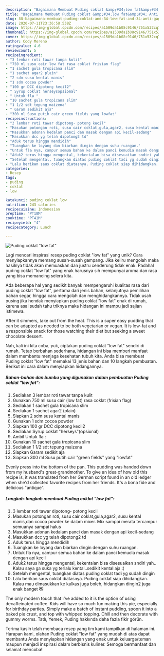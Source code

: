 ```yaml
---
description: "Bagaimana Membuat Puding coklat &amp;#34;low fat&amp;#34; Anti Gagal"
title: "Bagaimana Membuat Puding coklat &amp;#34;low fat&amp;#34; Anti Gagal"
slug: 88-bagaimana-membuat-puding-coklat-and-34-low-fat-and-34-anti-gagal
date: 2020-07-11T23:36:58.538Z
image: https://img-global.cpcdn.com/recipes/a1509da1b08c9146/751x532cq70/puding-coklat-low-fat-foto-resep-utama.jpg
thumbnail: https://img-global.cpcdn.com/recipes/a1509da1b08c9146/751x532cq70/puding-coklat-low-fat-foto-resep-utama.jpg
cover: https://img-global.cpcdn.com/recipes/a1509da1b08c9146/751x532cq70/puding-coklat-low-fat-foto-resep-utama.jpg
author: Cody Moreno
ratingvalue: 4.6
reviewcount: 5
recipeingredient:
- "3 lembar roti tawar tanpa kulit"
- "750 ml susu cair low fat rasa coklat frisian flag"
- "1 sachet gula tropicana slim"
- "1 sachet agar2 plain"
- "2 sdm susu kental manis"
- "1 sdm cocoa powder"
- "100 gr DCC dipotong kecil2"
- " Syrup coklat herseysopsional"
- " Untuk fla "
- "10 sachet gula tropicana slim"
- "1 1/2 sdt tepung maizena"
- " Garam sedikit aja"
- "300 ml Susu putih cair green fields yang lowfat"
recipeinstructions:
- "3 lembar roti tawar dipotong- potong kecil"
- "Masukan potongan roti, susu cair coklat,gula,agar2, susu kental manis,dan cocoa powder ke dalam mixer. Mix sampai merata tercampur semuanya sampai halus"
- "Masukkan adonan kedalam panci dan masak dengan api kecil-sedang"
- "Masukkan dcc yg telah dipotong2 td"
- "Aduk terus hingga mendidih"
- "Tuangkan ke loyang dan biarkan dingin dengan suhu ruangan."
- "Untuk fla nya, campur semua bahan ke dalam panci kemudia masak dengan api kecil"
- "Aduk2 terus hingga mengental, kekentalan bisa disesuaikan sndiri yah.. Kalau saya ga suka yg terlalu kental..sedikit kental aja :)"
- "Setelah mengental, tuangkan diatas puding coklat tadi yg sudah dingin"
- "Lalu berikan saus coklat diatasnya. Puding coklat siap dihidangkan. Kalau mau dimasukkan ke kulkas juga boleh, hidangkan dingin2 juga enak banget 😻"
categories:
- Resep
tags:
- puding
- coklat
- low

katakunci: puding coklat low 
nutrition: 243 calories
recipecuisine: Indonesian
preptime: "PT18M"
cooktime: "PT41M"
recipeyield: "4"
recipecategory: Lunch

---
```



![Puding coklat &#34;low fat&#34;](https://img-global.cpcdn.com/recipes/a1509da1b08c9146/751x532cq70/puding-coklat-low-fat-foto-resep-utama.jpg)

Lagi mencari inspirasi resep puding coklat &#34;low fat&#34; yang unik? Cara menyiapkannya memang susah-susah gampang. Jika keliru mengolah maka hasilnya tidak akan memuaskan dan justru cenderung tidak enak. Padahal puding coklat &#34;low fat&#34; yang enak harusnya sih mempunyai aroma dan rasa yang bisa memancing selera kita.

Ada beberapa hal yang sedikit banyak mempengaruhi kualitas rasa dari puding coklat &#34;low fat&#34;, pertama dari jenis bahan, selanjutnya pemilihan bahan segar, hingga cara mengolah dan menghidangkannya. Tidak usah pusing jika hendak menyiapkan puding coklat &#34;low fat&#34; enak di rumah, karena asal sudah tahu triknya maka hidangan ini mampu jadi sajian istimewa.

After it simmers, take out from the heat. This is a super easy pudding that can be adapted as needed to be both vegetarian or vegan. It is low-fat and a responsible snack for those watching their diet but seeking a sweet chocolate dessert.


Nah, kali ini kita coba, yuk, ciptakan puding coklat &#34;low fat&#34; sendiri di rumah. Tetap berbahan sederhana, hidangan ini bisa memberi manfaat dalam membantu menjaga kesehatan tubuh kita. Anda bisa membuat Puding coklat &#34;low fat&#34; memakai 13 jenis bahan dan 10 langkah pembuatan. Berikut ini cara dalam menyiapkan hidangannya.

<!--inarticleads1-->

##### Bahan-bahan dan bumbu yang digunakan dalam pembuatan Puding coklat &#34;low fat&#34;:

1. Sediakan 3 lembar roti tawar tanpa kulit
1. Gunakan 750 ml susu cair (low fat) rasa coklat (frisian flag)
1. Sediakan 1 sachet gula tropicana slim
1. Sediakan 1 sachet agar2 (plain)
1. Siapkan 2 sdm susu kental manis
1. Gunakan 1 sdm cocoa powder
1. Siapkan 100 gr DCC dipotong kecil2
1. Sediakan  Syrup coklat &#34;herseys&#34;(opsional)
1. Ambil  Untuk fla :
1. Gunakan 10 sachet gula tropicana slim
1. Sediakan 1 1/2 sdt tepung maizena
1. Siapkan  Garam sedikit aja
1. Siapkan 300 ml Susu putih cair &#34;green fields&#34; yang &#34;lowfat&#34;


Evenly press into the bottom of the pan. This pudding was handed down from my husband&#39;s great-grandmother. To give an idea of how old this recipe is, it was translated from her German script found in an old ledger when she&#39;d collected favorite recipes from her friends. It&#39;s a bona fide and delicious &#34;antique&#34;. 

<!--inarticleads2-->

##### Langkah-langkah membuat Puding coklat &#34;low fat&#34;:

1. 3 lembar roti tawar dipotong- potong kecil
1. Masukan potongan roti, susu cair coklat,gula,agar2, susu kental manis,dan cocoa powder ke dalam mixer. Mix sampai merata tercampur semuanya sampai halus
1. Masukkan adonan kedalam panci dan masak dengan api kecil-sedang
1. Masukkan dcc yg telah dipotong2 td
1. Aduk terus hingga mendidih
1. Tuangkan ke loyang dan biarkan dingin dengan suhu ruangan.
1. Untuk fla nya, campur semua bahan ke dalam panci kemudia masak dengan api kecil
1. Aduk2 terus hingga mengental, kekentalan bisa disesuaikan sndiri yah.. Kalau saya ga suka yg terlalu kental..sedikit kental aja :)
1. Setelah mengental, tuangkan diatas puding coklat tadi yg sudah dingin
1. Lalu berikan saus coklat diatasnya. Puding coklat siap dihidangkan. Kalau mau dimasukkan ke kulkas juga boleh, hidangkan dingin2 juga enak banget 😻


The only modern touch that I&#39;ve added to it is the option of using decaffeinated coffee. Kids will have so much fun making this pie, especially for birthday parties. Simply make a batch of instant pudding, spoon it into a baked pie crust, and top with whipped topping. Chill and then decorate with gummy worms. Tatlı, Yemek, Puding hakkında daha fazla fikir görün. 

Terima kasih telah membaca resep yang tim kami tampilkan di halaman ini. Harapan kami, olahan Puding coklat &#34;low fat&#34; yang mudah di atas dapat membantu Anda menyiapkan hidangan yang enak untuk keluarga/teman maupun menjadi inspirasi dalam berbisnis kuliner. Semoga bermanfaat dan selamat mencoba!
